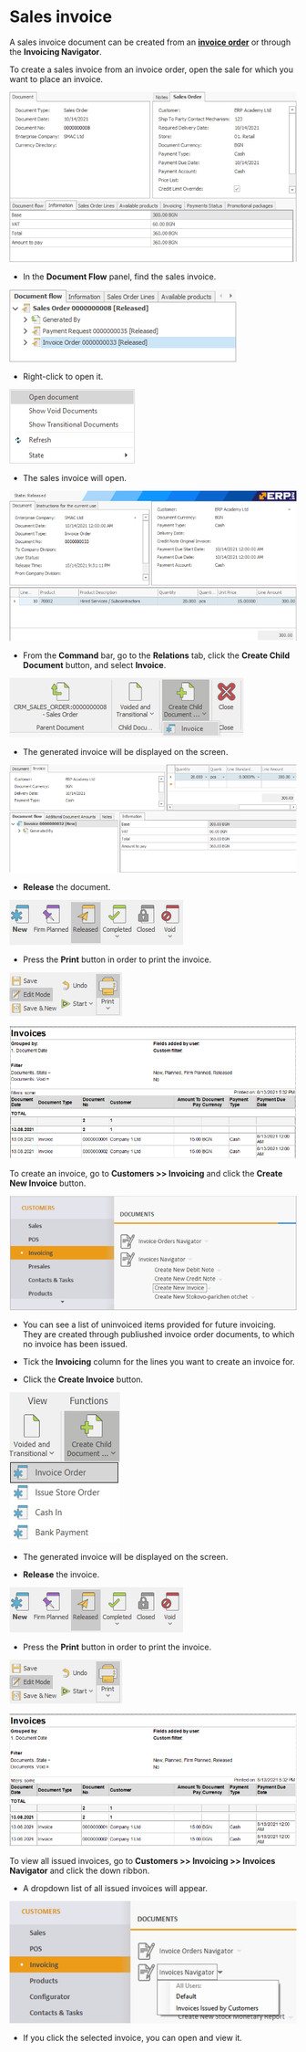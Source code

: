 # Sales invoice

A sales invoice document can be created from an **[invoice order](https://docs.erp.net/winclient/step-by-step/invoice-order.html)** or through the **Invoicing Navigator**.

To create a sales invoice from an invoice order, open the sale for which you want to place an invoice.

![Release](pictures/salesnvo9.png)

-	In the **Document Flow** panel, find the sales invoice. 
 
![Release](pictures/salesnvo.png)

- Right-click to open it.

![Release](pictures/salinvo1.png)

- The sales invoice will open.

![Release](pictures/salinvo2.png)

-	From the **Command** bar, go to the **Relations** tab, click the **Create Child Document** button, and select **Invoice**.

![Release](pictures/salesnvo3.png)

-	The generated invoice will be displayed on the screen.
 
![Release](pictures/salinvo5.png)

-	**Release** the document.
 
![Release](pictures/salinvo7.png)

-	Press the **Print** button in order to print the invoice.

![Release](pictures/salinvo6.png)

![Release](pictures/salesinvoice9.png)

To create an invoice, go to **Customers >> Invoicing** and click the **Create New Invoice** button.

![Release](pictures/salinvo8.png)
  
- You can see a list of uninvoiced items provided for future invoicing. They are created through publiushed invoice order documents, to which no invoice has been issued.
  
- Tick the **Invoicing** column for the lines you want to create an invoice for.
  
-	Click the **Create Invoice** button. 
 
![Release](pictures/si11.png)
  
-	The generated invoice will be displayed on the screen. 
  
- **Release** the invoice.
 
![Release](pictures/salinvo7.png)
  
-	Press the **Print** button in order to print the invoice.
 
![Release](pictures/salinvo6.png)

![Release](pictures/salesinvoice15.png)

To view all issued invoices, go to **Customers >> Invoicing >> Invoices Navigator** and click the down ribbon.

- A dropdown list of all issued invoices will appear.

![Picture](pictures/salesinvoice16.png) 
      
- If you click the selected invoice, you can open and view it.




